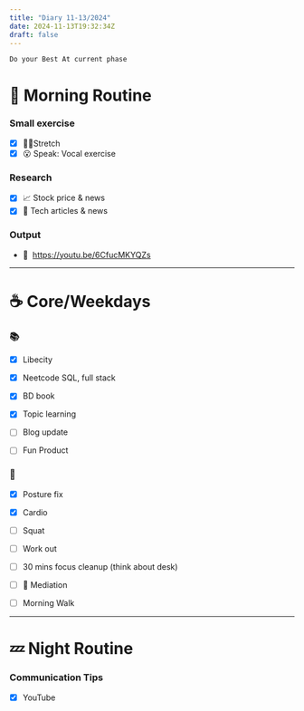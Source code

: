 ```yaml
---
title: "Diary 11-13/2024"  
date: 2024-11-13T19:32:34Z
draft: false
---
```


```tsx
Do your Best At current phase
```

# 🍳 Morning Routine

### Small exercise

- [x]  🧎‍♀️Stretch
- [x]  😮 Speak: Vocal exercise

### Research

- [x]  📈 Stock price & news
- [x]  👾 Tech articles & news

### Output

- 🎥  https://youtu.be/6CfucMKYQZs

---

# ☕ Core/Weekdays

### 📚

- [x]  Libecity
- [x]  Neetcode SQL, full stack
- [x]  BD  book

- [x]  Topic learning
- [ ]  Blog update
- [ ]  Fun Product

### 💪

- [x]  Posture fix
- [x]  Cardio
- [ ]  Squat
- [ ]  Work out

- [ ]  30 mins focus cleanup (think about desk)
- [ ]  🧘 Mediation
- [ ]  Morning Walk

---

# 💤 Night Routine

### Communication Tips

- [x]  YouTube